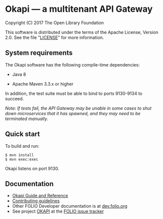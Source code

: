 
Okapi — a multitenant API Gateway
=================================

Copyright (C) 2017 The Open Library Foundation

This software is distributed under the terms of the Apache License,
Version 2.0. See the file "[LICENSE](LICENSE)" for more information.

System requirements
-------------------

The Okapi software has the following compile-time dependencies:

* Java 8

* Apache Maven 3.3.x or higher

In addition, the test suite must be able to bind to ports 9130-9134 to succeed.

*Note: If tests fail, the API Gateway may be unable in some cases to shut down
microservices that it has spawned, and they may need to be terminated
manually.*

Quick start
-----------

To build and run:

    $ mvn install
    $ mvn exec:exec

Okapi listens on port 9130.

Documentation
-------------

* [Okapi Guide and Reference](doc/guide.md)
* [Contributing guidelines](CONTRIBUTING.md)
* Other FOLIO Developer documentation is at [dev.folio.org](http://dev.folio.org/)
* See project [OKAPI](https://issues.folio.org/browse/OKAPI)
at the [FOLIO issue tracker](http://dev.folio.org/community/guide-issues)
